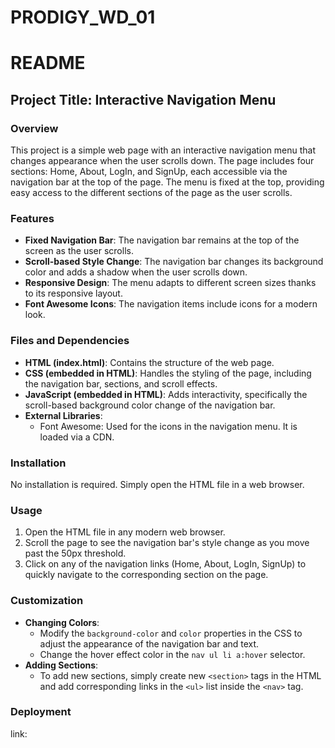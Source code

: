 # PRODIGY_WD_01
# README

## Project Title: Interactive Navigation Menu

### Overview
This project is a simple web page with an interactive navigation menu that changes appearance when the user scrolls down. The page includes four sections: Home, About, LogIn, and SignUp, each accessible via the navigation bar at the top of the page. The menu is fixed at the top, providing easy access to the different sections of the page as the user scrolls.

### Features
- **Fixed Navigation Bar**: The navigation bar remains at the top of the screen as the user scrolls.
- **Scroll-based Style Change**: The navigation bar changes its background color and adds a shadow when the user scrolls down.
- **Responsive Design**: The menu adapts to different screen sizes thanks to its responsive layout.
- **Font Awesome Icons**: The navigation items include icons for a modern look.

### Files and Dependencies
- **HTML (index.html)**: Contains the structure of the web page.
- **CSS (embedded in HTML)**: Handles the styling of the page, including the navigation bar, sections, and scroll effects.
- **JavaScript (embedded in HTML)**: Adds interactivity, specifically the scroll-based background color change of the navigation bar.
- **External Libraries**:
  - Font Awesome: Used for the icons in the navigation menu. It is loaded via a CDN.
  
### Installation
No installation is required. Simply open the HTML file in a web browser.

### Usage
1. Open the HTML file in any modern web browser.
2. Scroll the page to see the navigation bar's style change as you move past the 50px threshold.
3. Click on any of the navigation links (Home, About, LogIn, SignUp) to quickly navigate to the corresponding section on the page.

### Customization
- **Changing Colors**: 
  - Modify the `background-color` and `color` properties in the CSS to adjust the appearance of the navigation bar and text.
  - Change the hover effect color in the `nav ul li a:hover` selector.
- **Adding Sections**: 
  - To add new sections, simply create new `<section>` tags in the HTML and add corresponding links in the `<ul>` list inside the `<nav>` tag.
  

### Deployment
link:
